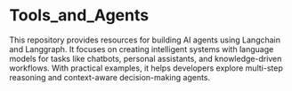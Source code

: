 # Tools_and_Agents
This repository provides resources for building AI agents using Langchain and Langgraph. It focuses on creating intelligent systems with language models for tasks like chatbots, personal assistants, and knowledge-driven workflows. With practical examples, it helps developers explore multi-step reasoning and context-aware decision-making agents.
